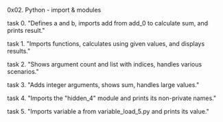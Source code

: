 0x02. Python - import & modules

task 0.
"Defines a and b, imports add from add_0 to calculate sum, and prints result."

task 1.
"Imports functions, calculates using given values, and displays results."

task 2.
"Shows argument count and list with indices, handles various scenarios."

task 3.
"Adds integer arguments, shows sum, handles large values."

task 4.
"Imports the "hidden_4" module and prints its non-private names."

task 5.
"Imports variable a from variable_load_5.py and prints its value."
